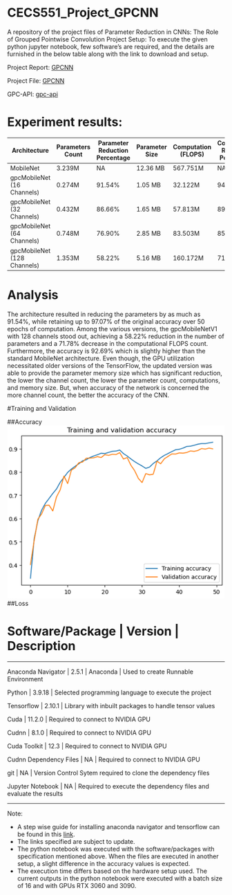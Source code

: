 # CECS551_Project_GPCNN

A repository of the project files of Parameter Reduction in CNNs: The Role of Grouped Pointwise Convolution
Project Setup:
To execute the given python jupyter notebook, few software’s are required, and the details are furnished in the below table along with the link to download and setup.

Project Report: [GPCNN](https://github.com/itsaravindanand/CECS551_Project_GPCNN/blob/main/CECS551_Project_Files/Parameter_Reduction_in_CNNs_Project_Report.pdf)

Project File: [GPCNN](https://github.com/itsaravindanand/CECS551_Project_GPCNN.git)

GPC-API: [gpc-api](https://github.com/itsaravindanand/gpc-api.git)

# Experiment results:
| Architecture | Parameters Count | Parameter Reduction Percentage | Parameter Size | Computation (FLOPS) | Computation Reduction Percentage | Test Accuracy |
|---|---|---|---|---|---|---|
| MobileNet | 3.239M | NA | 12.36 MB | 567.751M | NA | **92.35%** |
| gpcMobileNet (16 Channels) | 0.274M | 91.54% | 1.05 MB | 32.122M | 94.34% | 89.67% |
| gpcMobileNet (32 Channels) | 0.432M | 86.66% | 1.65 MB | 57.813M | 89.81% | 90.82% |
| gpcMobileNet (64 Channels) | 0.748M | 76.90% | 2.85 MB | 83.503M | 85.29% | 91.96% |
| gpcMobileNet (128 Channels) | 1.353M | 58.22% | 5.16 MB | 160.172M | 71.78% | **92.69%** |

# Analysis
The architecture resulted in reducing the parameters by as much as 91.54%, while retaining up to 97.07% of the original accuracy over 50 epochs of computation. Among the various versions, the gpcMobileNetV1 with 128 channels stood out, achieving a 58.22% reduction in the number of parameters and a 71.78% decrease in the computational FLOPS count. Furthermore, the accuracy is 92.69% which is slightly higher than the standard MobileNet architecture. Even though, the GPU utilization necessitated older versions of the TensorFlow, the updated version was able to provide the parameter memory size which has significant reduction, the lower the channel count, the lower the parameter count, computations, and memory size. But, when accuracy of the network is concerned the more channel count, the better the accuracy of the CNN. 

#Training and Validation

##Accuracy
![Training and Validation Accuracy over epochs](https://github.com/itsaravindanand/CECS551_Project_GPCNN/blob/main/CECS551_Project_Files/Parameter_Reduction_in_CNNs/Training_and_Validation_Accuracy.png)
##Loss 

# Software/Package | Version | Description
----------------------------------------------------------------------------
Anaconda Navigator	| 2.5.1	| Anaconda | Used to create Runnable Environment

Python	| 3.9.18	| Selected programming language to execute the project

Tensorflow	| 2.10.1	| Library with inbuilt packages to handle tensor values

Cuda	| 11.2.0	| Required to connect to NVIDIA GPU

Cudnn	| 8.1.0	|	Required to connect to NVIDIA GPU

Cuda Toolkit	| 12.3	| Required to connect to NVIDIA GPU

Cudnn Dependency Files	| NA	| Required to connect to NVIDIA GPU

git	| NA	| Version Control Sytem required to clone the dependency files

Jupyter Notebook	| NA	| Required to execute the dependency files and evaluate the results

----------------------------------------------------------------------------

Note:
-	A step wise guide for installing anaconda navigator and tensorflow can be found in this [link](https://www.tensorflow.org/install/pip#windows-native_1).
-	The links specified are subject to update.
-	The python notebook was executed with the software/packages with specification mentioned above. When the files are executed in another setup, a slight difference in the accuracy values is expected.
-	The execution time differs based on the hardware setup used. The current outputs in the python notebook were executed with a batch size of 16 and with GPUs RTX 3060 and 3090. 
